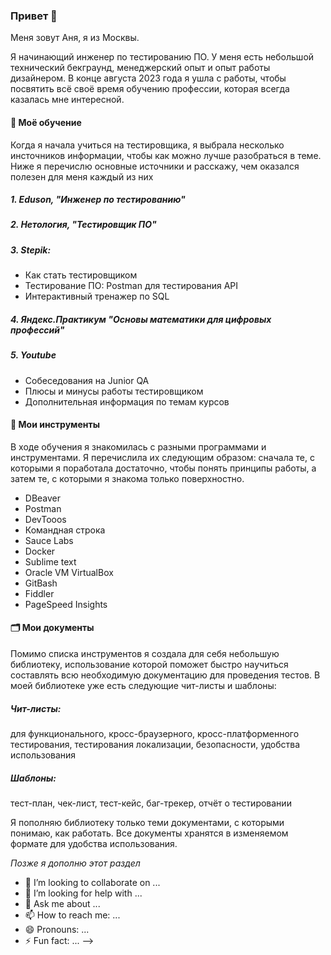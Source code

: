 ### Привет 👋

Меня зовут Аня, я из Москвы.

Я начинающий инженер по тестированию ПО.
У меня есть небольшой технический бекграунд, менеджерский опыт и опыт работы дизайнером.
В конце августа 2023 года я ушла с работы, чтобы посвятить всё своё время обучению профессии, которая всегда казалась мне интересной. 

#### 🌱 Моё обучение 
Когда я начала учиться на тестировщика, я выбрала несколько инсточников информации, чтобы как можно лучше разобраться в теме. 
Ниже я перечислю основные источники и расскажу, чем оказался полезен для меня каждый из них

##### 1. Eduson, "Инженер по тестированию"
##### 2. Нетология, "Тестировщик ПО"
##### 3. Stepik:
- Как стать тестировщиком
- Тестирование ПО: Postman для тестирования API
- Интерактивный тренажер по SQL
##### 4. Яндекс.Практикум "Основы математики для цифровых профессий"
##### 5. Youtube
- Собеседования на Junior QA
- Плюсы и минусы работы тестировщиком
- Дополнительная информация по темам курсов

#### 🚀 Мои инструменты
В ходе обучения я знакомилась с разными программами и инструментами.
Я перечислила их следующим образом: сначала те, с которыми я поработала достаточно, чтобы понять принципы работы, а затем те, с которыми я знакома только поверхностно.
- DBeaver
- Postman
- DevTooos
- Командная строка
- Sauce Labs
- Docker
- Sublime text
- Oracle VM VirtualBox
- GitBash
- Fiddler
- PageSpeed Insights

#### 🗂 Мои документы
Помимо списка инструментов я создала для себя небольшую библиотеку, использование которой поможет быстро научиться составлять всю необходимую документацию для проведения тестов. 
В моей библиотеке уже есть следующие чит-листы и шаблоны:
##### Чит-листы:
для функционального, кросс-браузерного, кросс-платформенного тестирования, тестирования локализации, безопасности, удобства использования
##### Шаблоны:
тест-план, чек-лист, тест-кейс, баг-трекер, отчёт о тестировании

Я пополняю библиотеку только теми документами, с которыми понимаю, как работать. Все документы хранятся в изменяемом формате для удобства использования.

_Позже я дополню этот раздел_
- 👯 I’m looking to collaborate on ...
- 🤔 I’m looking for help with ...
- 💬 Ask me about ...
- 📫 How to reach me: ...
- 😄 Pronouns: ...
- ⚡ Fun fact: ...
-->

